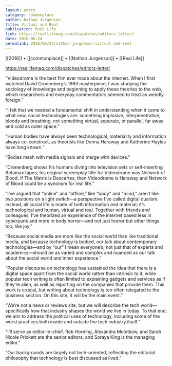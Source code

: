 ```yaml
---
layout: entry
category: commonplace
author: Nathan Jurgenson
title: Virtual and Real
publication: Real Life
link: https://reallifemag.com/dispatches/editors-letter/
date: 2016-06-24
permalink: 2016/06/24/nathan-jurgenson-virtual-and-real
---
```


[[2016]] • [[commonplace]] • [[Nathan Jurgenson]] • [[Real Life]]

https://reallifemag.com/dispatches/editors-letter/

“Videodrome is the best film ever made about the internet. When I first watched David Cronenberg’s 1983 masterpiece, I was studying the sociology of knowledge and beginning to apply these theories to the web, which researchers and everyday commentators seemed to treat as weirdly foreign.”

“I felt that we needed a fundamental shift in understanding when it came to what new, social technologies are: something implosive, interpenetrative, bloody and breathing, not something virtual, separate, or parallel, far away and cold as outer space.”

“Human bodies have always been technological, materiality and information always co-construct, as theorists like Donna Haraway and Katherine Hayles have long known.”

“Bodies mesh with media signals and merge with devices.”

“Cronenberg shows his humans diving into television sets or self-inserting Betamax tapes; his original screenplay title for Videodrome was Network of Blood. If The Matrix is Descartes, then Videodrome is Haraway and Network of Blood could be a synonym for real life.”

“I’ve argued that “online” and “offline,” like “body” and “mind,” aren’t like two positions on a light switch—a perspective I’ve called digital dualism. Instead, all social life is made of both information and material; it’s technological and human, virtual and real. Together with friends and colleagues, I’ve theorized an experience of the internet based less in cyberpunk and more in body horror—and not just horror but other things too, like joy.”

“Because social media are more like the social world than like traditional media, and because technology is bodied, our talk about contemporary technologies—and by “our” I mean everyone’s, not just that of experts and academics—should be as varied and complex and nuanced as our talk about the social world and inner experience.”

“Popular discourse on technology has sustained the idea that there is a digital space apart from the social world rather than intrinsic to it, while popular tech writing is often limited to explaining gadgets and services as if they’re alien, as well as reporting on the companies that provide them. This work is crucial, but writing about technology is too often relegated to the business section. On this site, it will be the main event.”

“We’re not a news or reviews site, but we will describe the tech world—specifically how that industry shapes the world we live in today. To that end, we aim to address the political uses of technology, including some of the worst practices both inside and outside the tech industry itself.”

“I’ll serve as editor-in-chief. Rob Horning, Alexandra Molotkow, and Sarah Nicole Prickett are the senior editors, and Soraya King is the managing editor.”

“Our backgrounds are largely not tech-oriented, reflecting the editorial philosophy that technology is best discussed as lived.”

